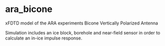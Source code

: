 # ara_bicone
xFDTD model of the ARA experiments Bicone Vertically Polarized Antenna 

Simulation includes an ice block, borehole and near-field sensor in order to calculate an in-ice impulse response.